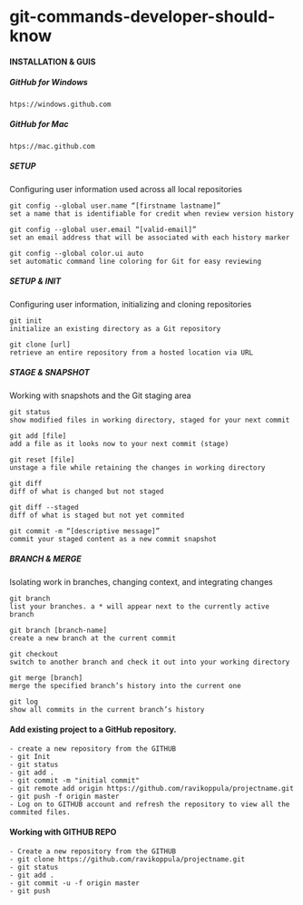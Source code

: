 # git-commands-developer-should-know

#### INSTALLATION & GUIS

##### GitHub for Windows
``` 
htps://windows.github.com
``` 
##### GitHub for Mac
``` 
htps://mac.github.com
``` 

##### SETUP
Configuring user information used across all local repositories
``` 
git config --global user.name “[firstname lastname]”  
set a name that is identifiable for credit when review version history 
```

```
git config --global user.email “[valid-email]”
set an email address that will be associated with each history marker
```

```
git config --global color.ui auto
set automatic command line coloring for Git for easy reviewing
```

##### SETUP & INIT
Configuring user information, initializing and cloning repositories

```
git init
initialize an existing directory as a Git repository
```

```
git clone [url]
retrieve an entire repository from a hosted location via URL
```

##### STAGE & SNAPSHOT
Working with snapshots and the Git staging area

```
git status
show modified files in working directory, staged for your next commit
```

```
git add [file]
add a file as it looks now to your next commit (stage)
```

```
git reset [file]
unstage a file while retaining the changes in working directory
```

```
git diff
diff of what is changed but not staged
```

```
git diff --staged
diff of what is staged but not yet commited
```

```
git commit -m “[descriptive message]”
commit your staged content as a new commit snapshot
```

##### BRANCH & MERGE
Isolating work in branches, changing context, and integrating changes

```
git branch
list your branches. a * will appear next to the currently active branch
```

```
git branch [branch-name]
create a new branch at the current commit
```

```
git checkout
switch to another branch and check it out into your working directory
```

```
git merge [branch]
merge the specified branch’s history into the current one
```

```
git log
show all commits in the current branch’s history
```

#### Add existing project to a GitHub  repository.
 
 ```
- create a new repository from the GITHUB  
- git Init  
- git status  
- git add . 
- git commit -m "initial commit"  
- git remote add origin https://github.com/ravikoppula/projectname.git
- git push -f origin master  
- Log on to GITHUB account and refresh the repository to view all the commited files.
```

#### Working with GITHUB REPO
```
- Create a new repository from the GITHUB  
- git clone https://github.com/ravikoppula/projectname.git  
- git status  
- git add .  
- git commit -u -f origin master  
- git push   
```

